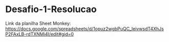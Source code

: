 # Desafio-1-Resolucao
Link da planilha Sheet Monkey: https://docs.google.com/spreadsheets/d/1opuz2wgbPuQC_IeivwsdT4XhJsP2FAxLB-rdTXNMi4I/edit#gid=0
